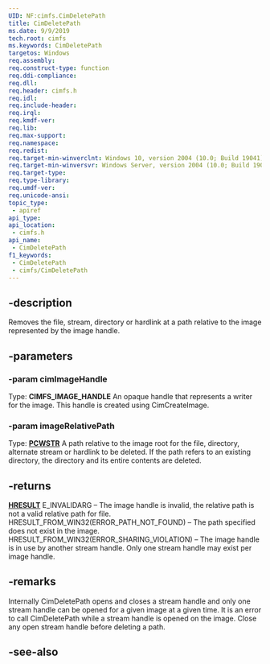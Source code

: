 ```yaml
---
UID: NF:cimfs.CimDeletePath
title: CimDeletePath
ms.date: 9/9/2019
tech.root: cimfs
ms.keywords: CimDeletePath
targetos: Windows
req.assembly: 
req.construct-type: function
req.ddi-compliance: 
req.dll: 
req.header: cimfs.h
req.idl: 
req.include-header: 
req.irql: 
req.kmdf-ver: 
req.lib: 
req.max-support: 
req.namespace: 
req.redist: 
req.target-min-winverclnt: Windows 10, version 2004 (10.0; Build 19041)
req.target-min-winversvr: Windows Server, version 2004 (10.0; Build 19041)
req.target-type: 
req.type-library: 
req.umdf-ver: 
req.unicode-ansi: 
topic_type:
 - apiref
api_type:
api_location:
 - cimfs.h
api_name:
 - CimDeletePath
f1_keywords:
 - CimDeletePath
 - cimfs/CimDeletePath
---
```


## -description

Removes the file, stream, directory or hardlink at a path relative to the image represented by the image handle.

## -parameters

### -param cimImageHandle

Type: **CIMFS_IMAGE_HANDLE**
An opaque handle that represents a writer for the image. This handle is created using CimCreateImage.

### -param imageRelativePath

Type: **[PCWSTR](/windows/desktop/winprog/windows-data-types)**
A path relative to the image root for the file, directory, alternate stream or hardlink to be deleted. If the path refers to an existing directory, the directory and its entire contents are deleted.

## -returns

**[HRESULT](/windows/desktop/winprog/windows-data-types)**
E_INVALIDARG – The image handle is invalid, the relative path is not a valid relative path for file.
HRESULT_FROM_WIN32(ERROR_PATH_NOT_FOUND) – The path specified does not exist in the image.
HRESULT_FROM_WIN32(ERROR_SHARING_VIOLATION) – The image handle is in use by another stream handle. Only one stream handle may exist per image handle.

## -remarks

Internally CimDeletePath opens and closes a stream handle and only one stream handle can be opened for a given image at a given time. It is an error to call CimDeletePath while a stream handle is opened on the image. Close any open stream handle before deleting a path.

## -see-also
